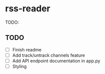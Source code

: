 # rss-reader
TODO:

## TODO
- [ ] Finish readme
- [ ] Add track/untrack channels feature
- [ ] Add API endpoint documentation in app.py
- [ ] Styling
